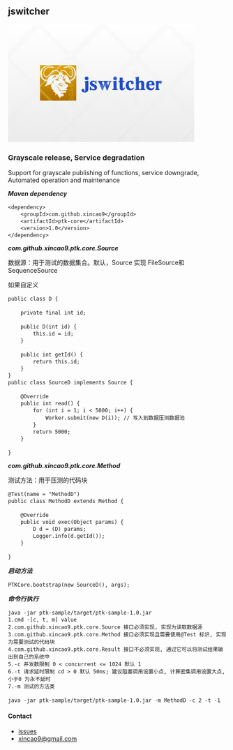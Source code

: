 ## jswitcher

![logo](https://github.com/xincao9/jswitcher/blob/master/logo.png)

### Grayscale release, Service degradation

Support for grayscale publishing of functions, service downgrade, Automated operation and maintenance

**_Maven dependency_**

```
<dependency>
    <groupId>com.github.xincao9</groupId>
    <artifactId>ptk-core</artifactId>
    <version>1.0</version>
</dependency>
```
**_com.github.xincao9.ptk.core.Source_**

数据源：用于测试的数据集合。默认，Source 实现 FileSource和SequenceSource

如果自定义

```
public class D {

    private final int id;

    public D(int id) {
        this.id = id;
    }

    public int getId() {
        return this.id;
    }
}
public class SourceD implements Source {

    @Override
    public int read() {
        for (int i = 1; i < 5000; i++) {
            Worker.submit(new D(i)); // 写入到数据压测数据池
        }
        return 5000;
    }

}
```

**_com.github.xincao9.ptk.core.Method_**

测试方法：用于压测的代码块

```
@Test(name = "MethodD")
public class MethodD extends Method {

    @Override
    public void exec(Object params) {
        D d = (D) params;
        Logger.info(d.getId());
    }

}
```

**_启动方法_**

```
PTKCore.bootstrap(new SourceD(), args);
```

**_命令行执行_**

```
java -jar ptk-sample/target/ptk-sample-1.0.jar
1.cmd -[c, t, m] value
2.com.github.xincao9.ptk.core.Source 接口必须实现, 实现为读取数据源
3.com.github.xincao9.ptk.core.Method 接口必须实现且需要使用@Test 标识, 实现为需要测试的代码块
4.com.github.xincao9.ptk.core.Result 接口不必须实现, 通过它可以将测试结果输出到自己的系统中
5.-c 并发数限制 0 < concurrent <= 1024 默认 1
6.-t 请求延时限制 cd > 0 默认 50ms; 建议阻塞调用设置小点, 计算密集调用设置大点, 小于0 为永不延时
7.-m 测试的方法类

java -jar ptk-sample/target/ptk-sample-1.0.jar -m MethodD -c 2 -t -1
```


#### Contact

* [issues](https://github.com/xincao9/ptk/issues)
* xincao9@gmail.com
